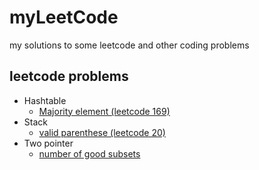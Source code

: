 # myLeetCode
my solutions to some leetcode and other coding problems

## leetcode problems
* Hashtable
  * [Majority element (leetcode 169)](/leetcode/majority_element.md)
* Stack
  * [valid parenthese (leetcode 20)](/leetcode/valid_parenthese.md)
* Two pointer
  * [number of good subsets](/leetcode/number_of_good_subsets.md)
 

